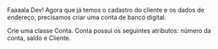 Faaaala Dev!
Agora que já temos o cadastro do cliente e os dados de endereço, precisamos criar uma conta de banco digital.

Crie uma classe Conta. Conta possui os seguintes atributos:
número da conta, saldo e Cliente.